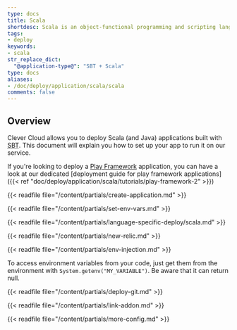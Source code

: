 ```yaml
---
type: docs
title: Scala
shortdesc: Scala is an object-functional programming and scripting language that runs on the Java platform…
tags:
- deploy
keywords:
- scala
str_replace_dict:
  "@application-type@": "SBT + Scala"
type: docs
aliases:
- /doc/deploy/application/scala/scala
comments: false
---
```


## Overview

Clever Cloud allows you to deploy Scala (and Java) applications built with <acronym title="Simple Build Tool">SBT</acronym>. This document will explain you how to set up your app to run it on our service.

If you're looking to deploy a [Play Framework](https://www.playframework.com) application, you can have a look at our dedicated [deployment guide for play framework applications]({{< ref "doc/deploy/application/scala/tutorials/play-framework-2" >}})

{{< readfile file="/content/partials/create-application.md" >}}

{{< readfile file="/content/partials/set-env-vars.md" >}}

{{< readfile file="/content/partials/language-specific-deploy/scala.md" >}}

{{< readfile file="/content/partials/new-relic.md" >}}

{{< readfile file="/content/partials/env-injection.md" >}}

To access environment variables from your code, just get them from the environment with `System.getenv("MY_VARIABLE")`. Be aware that it can return null.

{{< readfile file="/content/partials/deploy-git.md" >}}

{{< readfile file="/content/partials/link-addon.md" >}}

{{< readfile file="/content/partials/more-config.md" >}}

